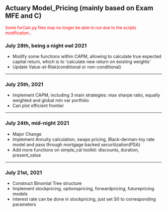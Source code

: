 ## Actuary Model_Pricing (mainly based on Exam MFE and C)
<font style="color:red" size=2.5>Some forCalc.py files may no longer be able to run due to the scripts modification.</font>.

### July 28th, being a night owl 2021<br/>
- Modify some functions within CAPM, allowing to calculate true expected capital return, which is to 'calculate new return on existing weights'
- Update Value-at-Risk(conditional or non-conditional)
------------------------
### July 25th, 2021<br/>
- Implement CAPM, including 3 main strategies: max sharpe ratio, equally weighted and global min var portfolio
- Can plot efficient frontier
------------------------
### July 24th, mid-night 2021<br/>
- Major Change
- Implement Annuity calculation, swaps pricing, Black-derman-toy rate model and pass through mortgage backed securitization(PSA)
- Add more functions on simple_cal toolkit: discounts, duration, present_value
------------------------
### July 21st, 2021<br/>
- Construct Binomial Tree structure
- Implement stockpricing, optionspricing, forwardpricing, futurepricing models
- interest rate can be done in stockpricing, just set S0 to corresponding parameters
